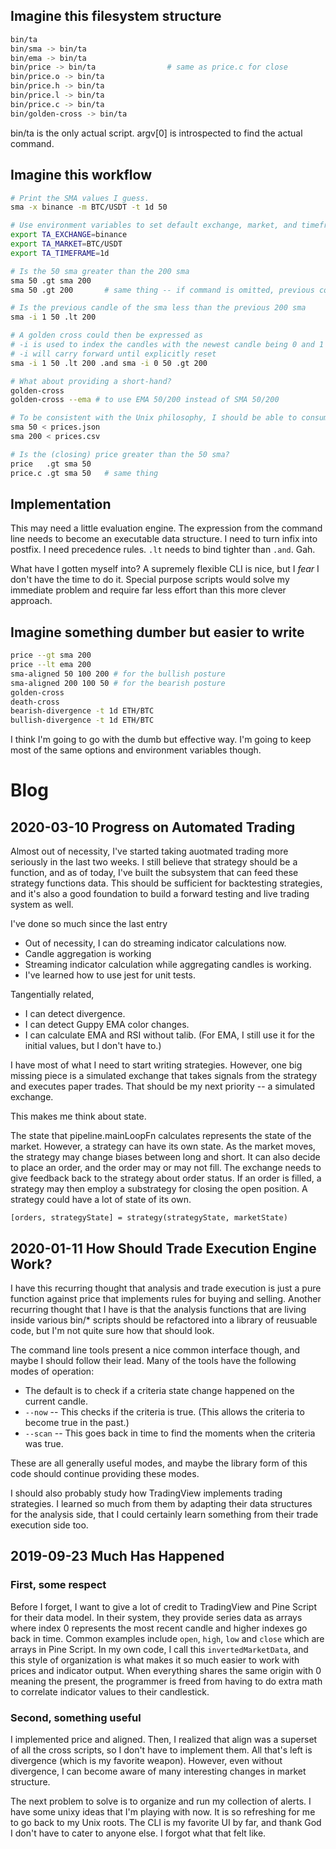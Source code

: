 ## Imagine this filesystem structure

```sh
bin/ta
bin/sma -> bin/ta
bin/ema -> bin/ta
bin/price -> bin/ta                # same as price.c for close
bin/price.o -> bin/ta
bin/price.h -> bin/ta
bin/price.l -> bin/ta
bin/price.c -> bin/ta
bin/golden-cross -> bin/ta
```

bin/ta is the only actual script.
argv[0] is introspected to find the actual command.

## Imagine this workflow

```sh
# Print the SMA values I guess.
sma -x binance -m BTC/USDT -t 1d 50

# Use environment variables to set default exchange, market, and timeframe
export TA_EXCHANGE=binance
export TA_MARKET=BTC/USDT
export TA_TIMEFRAME=1d

# Is the 50 sma greater than the 200 sma
sma 50 .gt sma 200
sma 50 .gt 200       # same thing -- if command is omitted, previous command is assumed

# Is the previous candle of the sma less than the previous 200 sma
sma -i 1 50 .lt 200

# A golden cross could then be expressed as
# -i is used to index the candles with the newest candle being 0 and 1 being the previous candle and 2 the candle before that.
# -i will carry forward until explicitly reset
sma -i 1 50 .lt 200 .and sma -i 0 50 .gt 200

# What about providing a short-hand?
golden-cross
golden-cross --ema # to use EMA 50/200 instead of SMA 50/200

# To be consistent with the Unix philosophy, I should be able to consume STDIN too.
sma 50 < prices.json
sma 200 < prices.csv

# Is the (closing) price greater than the 50 sma?
price   .gt sma 50
price.c .gt sma 50   # same thing
```

## Implementation

This may need a little evaluation engine. The expression from the command line
needs to become an executable data structure. I need to turn infix into postfix.
I need precedence rules. `.lt` needs to bind tighter than `.and`.  Gah.

What have I gotten myself into? A supremely flexible CLI is nice, but I *fear* I
don't have the time to do it. Special purpose scripts would solve my immediate
problem and require far less effort than this more clever approach.

## Imagine something dumber but easier to write

```sh
price --gt sma 200
price --lt ema 200
sma-aligned 50 100 200 # for the bullish posture
sma-aligned 200 100 50 # for the bearish posture
golden-cross
death-cross
bearish-divergence -t 1d ETH/BTC
bullish-divergence -t 1d ETH/BTC
```

I think I'm going to go with the dumb but effective way.  I'm going to keep most of
the same options and environment variables though.

# Blog

## 2020-03-10 Progress on Automated Trading

Almost out of necessity, I've started taking auotmated trading more seriously in
the last two weeks.  I still believe that strategy should be a function, and as of
today, I've built the subsystem that can feed these strategy functions data.  This
should be sufficient for backtesting strategies, and it's also a good foundation to
build a forward testing and live trading system as well.

I've done so much since the last entry

- Out of necessity, I can do streaming indicator calculations now.
- Candle aggregation is working
- Streaming indicator calculation while aggregating candles is working.
- I've learned how to use jest for unit tests.

Tangentially related,

- I can detect divergence.
- I can detect Guppy EMA color changes.
- I can calculate EMA and RSI without talib.  (For EMA, I still use it for the initial values, but I don't have to.)

I have most of what I need to start writing strategies.  However, one big missing
piece is a simulated exchange that takes signals from the strategy and executes paper trades.
That should be my next priority -- a simulated exchange.

This makes me think about state.

The state that pipeline.mainLoopFn calculates represents the state of the market.
However, a strategy can have its own state.  As the market moves, the strategy may change
biases between long and short.  It can also decide to place an order, and the order may or
may not fill.  The exchange needs to give feedback back to the strategy about order status.
If an order is filled, a strategy may then employ a substrategy for closing the open position.
A strategy could have a lot of state of its own.

```
[orders, strategyState] = strategy(strategyState, marketState)
```

## 2020-01-11 How Should Trade Execution Engine Work?

I have this recurring thought that analysis and trade execution is just a pure
function against price that implements rules for buying and selling. Another
recurring thought that I have is that the analysis functions that are living
inside various bin/* scripts should be refactored into a library of reusuable
code, but I'm not quite sure how that should look.

The command line tools present a nice common interface though, and maybe I should
follow their lead.  Many of the tools have the following modes of operation:

* The default is to check if a criteria state change happened on the current candle.
* `--now` -- This checks if the criteria is true.  (This allows the criteria to become true in the past.)
* `--scan` -- This goes back in time to find the moments when the criteria was true.

These are all generally useful modes, and maybe the library form of this code
should continue providing these modes.

I should also probably study how TradingView implements trading strategies. I
learned so much from them by adapting their data structures for the analysis
side, that I could certainly learn something from their trade execution side
too.

## 2019-09-23 Much Has Happened

### First, some respect

Before I forget, I want to give a lot of credit to TradingView and Pine Script
for their data model. In their system, they provide series data as arrays where
index 0 represents the most recent candle and higher indexes go back in time.
Common examples include `open`, `high`, `low` and `close` which are arrays in
Pine Script. In my own code, I call this `invertedMarketData`, and this style of
organization is what makes it so much easier to work with prices and indicator
output. When everything shares the same origin with 0 meaning the present, the
programmer is freed from having to do extra math to correlate indicator values
to their candlestick.

### Second, something useful

I implemented price and aligned. Then, I realized that align was a superset of
all the cross scripts, so I don't have to implement them. All that's left is
divergence (which is my favorite weapon). However, even without divergence, I
can become aware of many interesting changes in market structure.

The next problem to solve is to organize and run my collection of alerts. I have
some unixy ideas that I'm playing with now. It is so refreshing for me to go
back to my Unix roots. The CLI is my favorite UI by far, and thank God I don't
have to cater to anyone else.  I forgot what that felt like.
